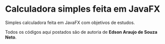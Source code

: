 <h1>Calculadora simples feita em JavaFX</h1>

Simples calculadora feita em JavaFX com objetivos de estudos. <br>

Todos os códigos aqui postados são de autoria de <strong>Edson Araujo de Souza Neto</strong>.


